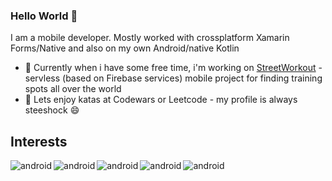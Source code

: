 ### Hello World 👋
I am a mobile developer. Mostly worked with crossplatform Xamarin Forms/Native and also on my own Android/native Kotlin
- 🔭 Currently when i have some free time, i'm working on [StreetWorkout](https://github.com/steeshock/StreetWorkout "StreetWorkout") - servless (based on Firebase services) mobile project for finding training spots all over the world
- 👯 Lets enjoy katas at Codewars or Leetcode - my profile is always steeshock 😄

## Interests
<img align="left" alt="android" src="https://img.shields.io/badge/Android-3DDC84?logo=android&logoColor=white&style=for-the-badge" />
<img align="left" alt="android" src="https://img.shields.io/badge/Kotlin-0095D5?&style=for-the-badge&logo=kotlin&logoColor=white" />
<img align="left" alt="android" src="https://img.shields.io/badge/Xamarin-3498DB?style=for-the-badge&logo=xamarin&logoColor=white" />
<img align="left" alt="android" src="https://img.shields.io/badge/C%23-239120?style=for-the-badge&logo=c-sharp&logoColor=white" />
<img align="left" alt="android" src="https://img.shields.io/badge/-LeetCode-FFA116?style=for-the-badge&logo=LeetCode&logoColor=black" />
<br>
